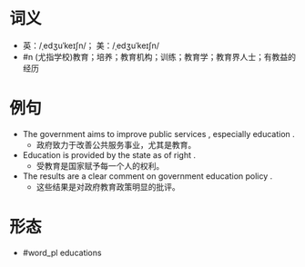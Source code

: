 # 词义
- 英：/ˌedʒuˈkeɪʃn/； 美：/ˌedʒuˈkeɪʃn/
- #n (尤指学校)教育；培养；教育机构；训练；教育学；教育界人士；有教益的经历
# 例句
- The government aims to improve public services , especially education .
	- 政府致力于改善公共服务事业，尤其是教育。
- Education is provided by the state as of right .
	- 受教育是国家赋予每一个人的权利。
- The results are a clear comment on government education policy .
	- 这些结果是对政府教育政策明显的批评。
# 形态
- #word_pl educations
